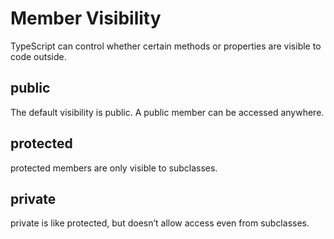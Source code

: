# Member Visibility

TypeScript can control whether certain methods or properties are visible to code outside.

## public

The default visibility is public. A public member can be accessed anywhere.

## protected

protected members are only visible to subclasses.

## private

private is like protected, but doesn’t allow access even from subclasses.
